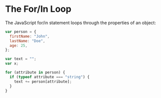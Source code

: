 <!-- @format -->

# The For/In Loop

The JavaScript for/in statement loops through the properties of an object:

```js
var person = {
  firstName: "John",
  lastName: "Doe",
  age: 25,
};

var text = "";
var x;

for (attribute in person) {
  if (typeof attribute === "string") {
    text += person[attribute];
  }
}
```
